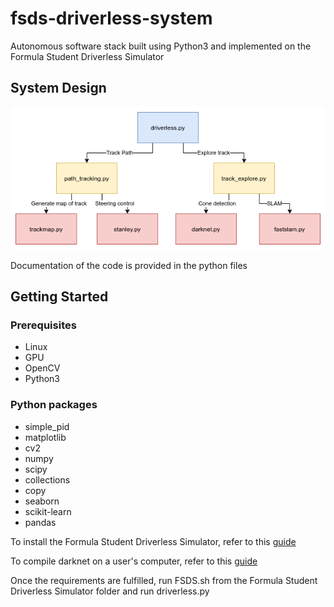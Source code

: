# fsds-driverless-system
Autonomous software stack built using Python3 and implemented on the Formula Student Driverless Simulator

## System Design
![System design](https://github.com/mkamalel/fsds-driverless-system/blob/main/docs/images/fsds-system.png)

Documentation of the code is provided in the python files

## Getting Started
### Prerequisites
- Linux
- GPU
- OpenCV
- Python3

### Python packages
- simple_pid
- matplotlib
- cv2
- numpy
- scipy
- collections
- copy
- seaborn
- scikit-learn
- pandas

To install the Formula Student Driverless Simulator, refer to this [guide](https://github.com/FS-Driverless/Formula-Student-Driverless-Simulator/blob/master/docs/getting-started.md)

To compile darknet on a user's computer, refer to this [guide](https://github.com/AlexeyAB/darknet#how-to-compile-on-linux-using-make)

Once the requirements are fulfilled, run FSDS.sh from the Formula Student Driverless Simulator folder and run driverless.py

